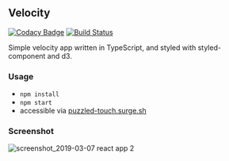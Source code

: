 ## Velocity

[![Codacy Badge](https://api.codacy.com/project/badge/Grade/64b5dcd76fef403fb3c0eb340fba9f91)](https://www.codacy.com/app/yvln/velocity?utm_source=github.com&amp;utm_medium=referral&amp;utm_content=yvln/velocity&amp;utm_campaign=Badge_Grade)
[![Build Status](https://travis-ci.com/yvln/velocity.svg?branch=master)](https://travis-ci.com/yvln/velocity)

Simple velocity app written in TypeScript, and styled with styled-component and d3.

### Usage

*  `npm install`
*  `npm start`
*  accessible via [puzzled-touch.surge.sh](http://puzzled-touch.surge.sh)

### Screenshot 

![screenshot_2019-03-07 react app 2](https://user-images.githubusercontent.com/23476109/53938969-20ca5c80-40b2-11e9-83b6-791a82c1039f.png)
